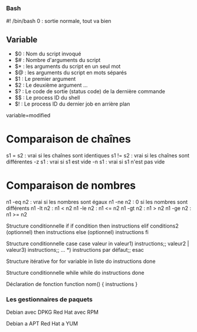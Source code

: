 ### Bash 

#! /bin/bash
0 : sortie normale, tout va bien

 ## Variable

* $0 : Nom du script invoqué
* $# : Nombre d'arguments du script
* $* : les arguments du script en un seul mot
* $@ : les arguments du script en mots séparés
* $1 : Le premier argument
* $2 : Le deuxième argument
…
* $? : Le code de sortie (status code) de la dernière commande
* $$ : Le process ID du shell
* $! : Le process ID du dernier job en arrière plan

variable=modified

# Comparaison de chaînes

s1 = s2 : vrai si les chaînes sont identiques
s1 != s2 : vrai si les chaînes sont différentes
-z s1 : vrai si s1 est vide
-n s1 : vrai si s1 n'est pas vide

# Comparaison de nombres

n1 -eq n2 : vrai si les nombres sont égaux
n1 -ne n2 : 0 si les nombres sont différents
n1 -lt n2 : n1 < n2
n1 -le n2 : n1 <= n2
n1 -gt n2 : n1 > n2
n1 -ge n2 : n1 >= n2

Structure conditionnelle if
if condition
then
	instructions
elif conditions2 (optionnel)
then
	instructions
else	 (optionnel)
	instructions
fi

Structure conditionnelle case
case valeur in
valeur1) instructions;;
valeur2 | valeur3) instructions;;
…
*) instructions par défaut;;
esac

Structure itérative for
for variable in liste
do
instructions
done

Structure conditionnelle while
while <condition>
do
instructions
done

Déclaration de fonction
function nom()
{
instructions
}


### Les gestionnaires de paquets

Debian avec DPKG
Red Hat avec RPM

Debian a APT
Red Hat a YUM





